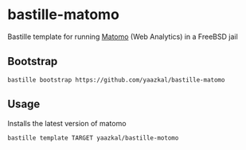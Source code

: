 # bastille-matomo
Bastille template for running [Matomo](https://matomo.org/) (Web Analytics) in a FreeBSD jail


## Bootstrap

```shell
bastille bootstrap https://github.com/yaazkal/bastille-matomo
```

## Usage

Installs the latest version of matomo

```shell
bastille template TARGET yaazkal/bastille-motomo
```
